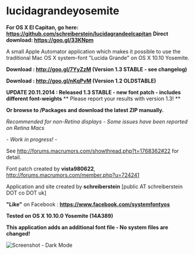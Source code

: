 lucidagrandeyosemite
====================

**For OS X El Capitan, go here:**
**https://github.com/schreiberstein/lucidagrandeelcapitan**
**Direct download: https://goo.gl/33KNpm**


A small Apple Automator application which makes it possible to use the traditional Mac OS X system-font "Lucida Grande" on OS X 10.10 Yosemite.

**Download : http://goo.gl/7YyZzM (Version 1.3 STABLE - see changelog)**

**Download : http://goo.gl/nKqPvM (Version 1.2 OLDSTABLE)**


**UPDATE 20.11.2014 : Released 1.3 STABLE - new font patch - includes different font-weights**
** Please report your results with version 1.3! **

**Or browse to /Packages and download the latest ZIP manually.**

*Recommended for non-Retina displays - Some issues have been reported on Retina Macs*

*- Work in progress! -*


See http://forums.macrumors.com/showthread.php?t=1768362#22 for detail.

Font patch created by **vista980622**, http://forums.macrumors.com/member.php?u=724241

Application and site created by **schreiberstein** [public AT schreiberstein DOT co DOT uk]


**"Like"** on Facebook : **https://www.facebook.com/systemfontyos**

**Tested on OS X 10.10.0 Yosemite (14A389)**

**This application adds an additional font file - No system files are changed!**

![](https://raw.githubusercontent.com/schreiberstein/lucidagrandeyosemite/master/Screenshots/Screenshot_Dark_Mode.jpg "Screenshot - Dark Mode")

